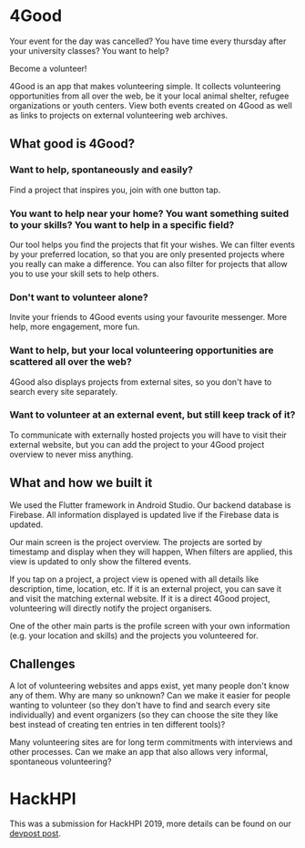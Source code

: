 # 4Good

Your event for the day was cancelled?
You have time every thursday after your university classes?
You want to help?

Become a volunteer!

4Good is an app that makes volunteering simple.
It collects volunteering opportunities from all over the web, be it your local animal shelter, refugee organizations or youth centers. View both events created on 4Good as well as links to projects on external volunteering web archives.

## What good is 4Good?

### Want to help, spontaneously and easily?

Find a project that inspires you, join with one button tap.

### You want to help near your home? You want something suited to your skills? You want to help in a specific field?

Our tool helps you find the projects that fit your wishes. We can filter events by your preferred location, so that you are only presented projects where you really can make a difference. You can also filter for projects that allow you to use your skill sets to help others.

### Don't want to volunteer alone?

Invite your friends to 4Good events using your favourite messenger. More help, more engagement, more fun.

### Want to help, but your local volunteering opportunities are scattered all over the web?

4Good also displays projects from external sites, so you don't have to search every site separately.

### Want to volunteer at an external event, but still keep track of it?

To communicate with externally hosted projects you will have to visit their external website, but you can add the project to your 4Good project overview to never miss anything.

## What and how we built it

We used the Flutter framework in Android Studio. Our backend database is Firebase. All information displayed is updated live if the Firebase data is updated.

Our main screen is the project overview. The projects are sorted by timestamp and display when they will happen,  When filters are applied, this view is updated to only show the filtered events.

If you tap on a project, a project view is opened with all details like description, time, location, etc. If it is an external project, you can save it and visit the matching external website. If it is a direct 4Good project, volunteering will directly notify the project organisers.

One of the other main parts is the profile screen with your own information (e.g. your location and skills) and the projects you volunteered for.

## Challenges

A lot of volunteering websites and apps exist, yet many people don't know any of them. Why are many so unknown? Can we make it easier for people wanting to volunteer (so they don't have to find and search every site individually) and event organizers (so they can choose the site they like best instead of creating ten entries in ten different tools)?

Many volunteering sites are for long term commitments with interviews and other processes. Can we make an app that also allows very informal, spontaneous volunteering?

# HackHPI

This was a submission for HackHPI 2019, more details can be found on our [devpost post](https://devpost.com/software/four_good).
